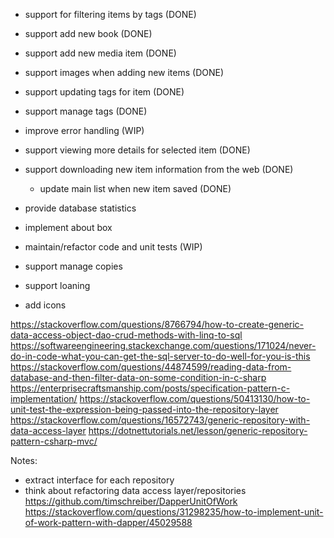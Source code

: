 - support for filtering items by tags (DONE)
- support add new book (DONE)
- support add new media item (DONE)
- support images when adding new items (DONE)
- support updating tags for item (DONE)
- support manage tags (DONE)
- improve error handling (WIP)
- support viewing more details for selected item (DONE)
- support downloading new item information from the web (DONE)
    - update main list when new item saved (DONE)
- provide database statistics
- implement about box

- maintain/refactor code and unit tests (WIP)
- support manage copies
- support loaning
- add icons

https://stackoverflow.com/questions/8766794/how-to-create-generic-data-access-object-dao-crud-methods-with-linq-to-sql
https://softwareengineering.stackexchange.com/questions/171024/never-do-in-code-what-you-can-get-the-sql-server-to-do-well-for-you-is-this
https://stackoverflow.com/questions/44874599/reading-data-from-database-and-then-filter-data-on-some-condition-in-c-sharp
https://enterprisecraftsmanship.com/posts/specification-pattern-c-implementation/
https://stackoverflow.com/questions/50413130/how-to-unit-test-the-expression-being-passed-into-the-repository-layer
https://stackoverflow.com/questions/16572743/generic-repository-with-data-access-layer
https://dotnettutorials.net/lesson/generic-repository-pattern-csharp-mvc/

Notes:
- extract interface for each repository
- think about refactoring data access layer/repositories
https://github.com/timschreiber/DapperUnitOfWork
https://stackoverflow.com/questions/31298235/how-to-implement-unit-of-work-pattern-with-dapper/45029588